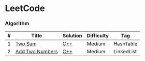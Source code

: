 LeetCode
========

### Algorithm

| # | Title | Solution | Difficulty | Tag |
|---| ----- | -------- | ---------- | --- |
|1|[Two Sum](https://leetcode.com/problems/two-sum/)| [C++](./algorithms/TwoSum/TwoSum.C)|Medium|HashTable|
|2|[Add Two Numbers](https://leetcode.com/problems/add-two-numbers/)| [C++](./algorithms/AddTwoNumbers/AddTwoNumbers.C)|Medium|LinkedList|
